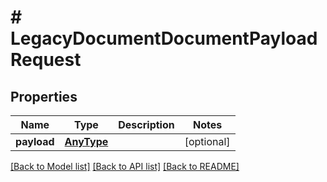 # # LegacyDocumentDocumentPayloadRequest

## Properties

Name | Type | Description | Notes
------------ | ------------- | ------------- | -------------
**payload** | [**AnyType**](.md) |  | [optional] 

[[Back to Model list]](../../README.md#documentation-for-models) [[Back to API list]](../../README.md#documentation-for-api-endpoints) [[Back to README]](../../README.md)


